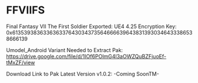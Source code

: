 # FFVIIFS
Final Fantasy VII The First Soldier Exported:
UE4 4.25
Encryption Key: 0x6135393836336363376430343735646666396438313930346433386538666139

Umodel_Android Variant Needed to Extract Pak:
https://drive.google.com/file/d/1IOf6POlmG4l3aOWZQuBZFjuoEf-tMxZF/view

Download Link to Pak Latest Version v1.0.2:
-Coming SoonTM-
